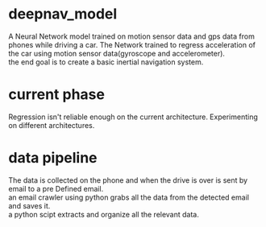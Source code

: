 # deepnav_model

A Neural Network model trained on motion sensor data and gps data from phones while driving a car.
The Network trained to regress acceleration of the car using motion sensor data(gyroscope and accelerometer).  
the end goal is to create a basic inertial navigation system.

# current phase  
Regression isn't reliable enough on the current architecture. Experimenting on different architectures.

# data pipeline 
The data is collected on the phone and when the drive is over is sent by email to a pre Defined email.  
an email crawler using python grabs all the data from the detected email and saves it.  
a python scipt extracts and organize all the relevant data.
